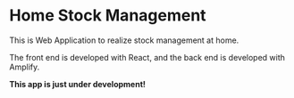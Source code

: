 # Home Stock Management

This is Web Application to realize stock management at home.

The front end is developed with React, and the back end is developed with Amplify.

**This app is just under development!**
